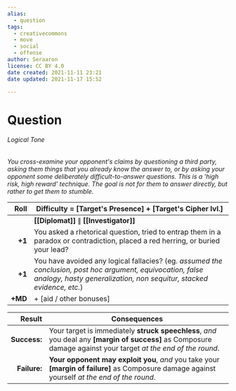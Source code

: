 ```yaml
---
alias:
  - question
tags:
  - creativecommons
  - move
  - social
  - offense
author: Seraaron
license: CC BY 4.0
date created: 2021-11-11 23:21
date updated: 2021-11-17 15:52

---
```


# Question

###### Logical Tone

_You cross-examine your opponent's claims by questioning a third party, asking them things that you already know the answer to, or by asking your opponent some deliberately difficult-to-answer questions. This is a 'high risk, high reward' technique. The goal is not for them to answer directly, but rather to get them to stumble._

|    Roll | Difficulty = [Target's Presence] + [Target's Cipher lvl.]                                                                                                                          |
| ------: | ---------------------------------------------------------------------------------------------------------------------------------------------------------------------------------- |
|         | **[[Diplomat]]** ∥ **[[Investigator]]**                                                                                                                                            |
|  **+1** | You asked a rhetorical question, tried to entrap them in a paradox or contradiction, placed a red herring, or buried your lead?                                                    |
|  **+1** | You have avoided any logical fallacies? (eg. _assumed the conclusion, post hoc argument, equivocation, false analogy, hasty generalization, non sequitur, stacked evidence, etc._) |
| **+MD** | + [aid / other bonuses]                                                                                                                                                            |

|       Result | Consequences                                                                                                                                                    |
| -----------: | --------------------------------------------------------------------------------------------------------------------------------------------------------------- |
| **Success:** | Your target is immediately **struck speechless**, _and_ you deal any **[margin of success]** as Composure damage against your target _at the end of the round_. |
| **Failure:** | **Your opponent may exploit you**, _and_ you take your **[margin of failure]** as Composure damage against yourself _at the end of the round_.                  |
